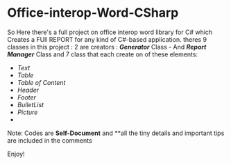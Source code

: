 # Office-interop-Word-CSharp
So Here there's a full project on office interop word library for C# which Creates a FUll REPORT for any kind of C#-based application.
theres 9 classes in this project : 2 are creators : ***Generator*** Class - And ***Report Manager*** Class 
and 7 class that each create on of these elements:
- *Text*
- *Table*
- *Table of Content*
- *Header*
- *Footer*
- *BulletList*
- *Picture*
- 
Note: Codes are **Self-Document** and **all the tiny details and important tips are included in the comments 

Enjoy!
